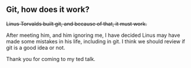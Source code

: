 ## Git, how does it work?

~~Linus Torvalds built git, and because of that, it must work.~~

After meeting him, and him ignoring me, I have decided Linus may have made some mistakes in his life, including in git. I think we should review if git is a good idea or not.

Thank you for coming to my ted talk.
